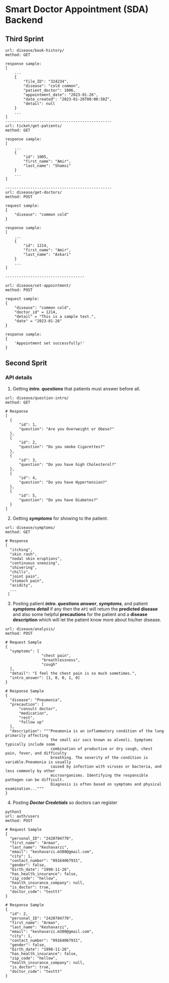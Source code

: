 # Smart Doctor Appointment (SDA) Backend

## Third Sprint
```
url: disease/book-history/
method: GET

response sample:
[   
    ...
    {
        "file_ID": "324234",
        "disease": "cold common",
        "patient_doctor": 1006,
        "appointment_date": "2023-01-26",
        "date_created": "2023-01-26T00:00:58Z",
        "detail": null
    }
    ...
]
-----------------------------------------------
url: ticket/get-patients/
method: GET

response sample:
[
    ...
    {
        "id": 1005,
        "first_name": "Amir",
        "last_name": "Shamsi"
    }
    ...
]

-----------------------------------------------
url: disease/get-doctors/
method: POST

request sample: 
{
    "disease": "common cold"
}

response sample:
[   
    ...
    {
        "id": 1214,
        "first_name": "Amir",
        "last_name": "Askari"
    }
    ...
]

-----------------------------------

url: disease/set-appointment/
method: POST

request sample: 
{
    "disease": "common cold",
    "doctor_id" = 1214,
    "detail" = "This is a sample text.",
    "date" = "2023-01-26"
}

response sample:
{
    'Appointment set successfully!'
}

```


## Second Sprit
### API details
  1. Getting ***intro. questions*** that patients must answer before all.
  
  ```python3
  url: disease/question-intro/
  method: GET
  
  # Response
  [
    {
        "id": 1,
        "question": "Are you Overweight or Obese?"
    },
    {
        "id": 2,
        "question": "Do you smoke Cigarettes?"
    },
    {
        "id": 3,
        "question": "Do you have high Cholesterol?"
    },
    {
        "id": 4,
        "question": "Do you have Hypertension?"
    },
    {
        "id": 5,
        "question": "Do you have Diabetes?"
    }
]
  ```
  2. Getting ***symptoms*** for showing to the patient.
  ```python3
  url: disease/symptoms/
  method: GET
    
  # Response
  [
    "itching",
    "skin rash",
    "nodal skin eruptions",
    "continuous sneezing",
    "shivering",
    "chills",
    "joint pain",
    "stomach pain",
    "acidity",
    ...
   ]
  ```
  3. Posting patient ***intro. questions answer***, ***symptoms***, and patient ***symptoms detail*** if any then the `API` will return the **predicted disease** and also some helpful **precautions** for the patient and a **disease description** which will let the patient know more about his/her disease.
  ```python3
  url: disease/analysis/
  method: POST
  
  # Request Sample
  {
    "symptoms": [
                  "chest pain",
                  "breathlessness",
                  "cough"
    ],
    "detail": "I feel the chest pain is so much sometimes.",
    "intro_answer": [1, 0, 0, 1, 0]
  }
  
  # Response Sample
  {
    "disease": "Pneumonia",
    "precaution": [
        "consult doctor",
        "medication",
        "rest",
        "follow up"
    ],
    "description": """Pneumonia is an inflammatory condition of the lung primarily affecting
                      the small air sacs known as alveoli. Symptoms typically include some
                      combination of productive or dry cough, chest pain, fever, and difficulty
                      breathing. The severity of the condition is variable.Pneumonia is usually
                      caused by infection with viruses or bacteria, and less commonly by other
                      microorganisms. Identifying the responsible pathogen can be difficult. 
                      Diagnosis is often based on symptoms and physical examination..."""
  }
  ```
  4. Posting ***Doctor Credetials*** so doctors can register
  ```
  python3
  url: auth/users
  method: POST
  
  # Request Sample
  {
    "personal_ID": "2420704770",
    "first_name": "Arman",
    "last_name": "Keshavarzi",
    "email": "keshavarzi.m380@gmail.com",
    "city": 1,
    "contact_number": "09164067931",
    "gender": false,
    "birth_date": "1998-11-26",
    "has_health_insurance": false,
    "zip_code": "hellow",
    "health_insurance_company": null,
    "is_doctor": true,
    "doctor_code": "testtt"
  }

  # Response Sample
  {
    "id": 2,
    "personal_ID": "2420704770",
    "first_name": "Arman",
    "last_name": "Keshavarzi",
    "email": "keshavarzi.m380@gmail.com",
    "city": 1,
    "contact_number": "09164067931",
    "gender": false,
    "birth_date": "1998-11-26",
    "has_health_insurance": false,
    "zip_code": "hellow",
    "health_insurance_company": null,
    "is_doctor": true,
    "doctor_code": "testtt"
  }
  ```
